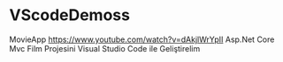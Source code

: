# VScodeDemoss

MovieApp
https://www.youtube.com/watch?v=dAkjlWrYpII
Asp.Net Core Mvc Film Projesini Visual Studio Code ile Geliştirelim
